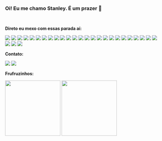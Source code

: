 ### Oi! Eu me chamo Stanley. É um prazer 👋

<br />

**Direto eu mexo com essas parada aí:**
<p align="left">
<img src="https://img.shields.io/badge/typescript-BD93F9?logo=typescript&style=for-the-badge&logoColor=F2F2F2"/>
<img src="https://img.shields.io/badge/github-282A36?logo=github&style=for-the-badge&logoColor=F2F2F2"/>
<img src="https://img.shields.io/badge/react%20native-282A36?logo=react&style=for-the-badge&logoColor=F2F2F2"/>
<img src="https://img.shields.io/badge/visual%20studio%20code-282A36?logo=visual%20studio%20code&style=for-the-badge&logoColor=F2F2F2"/>
<img src="https://img.shields.io/badge/sass-282A36?logo=sass&style=for-the-badge&logoColor=F2F2F2"/>
<img src="https://img.shields.io/badge/shell%20script-282A36?logo=gnu+bash&style=for-the-badge&logoColor=F2F2F2"/>
<img src="https://img.shields.io/badge/react-BD93F9?logo=react&style=for-the-badge&logoColor=F2F2F2"/>
<img src="https://img.shields.io/badge/javascript-BD93F9?logo=javascript&style=for-the-badge&logoColor=F2F2F2"/>
<img src="https://img.shields.io/badge/express.js-282A36?logo=express&style=for-the-badge&logoColor=F2F2F2"/>
<img src="https://img.shields.io/badge/markdown-282A36?logo=markdown&style=for-the-badge&logoColor=F2F2F2"/>
<img src="https://img.shields.io/badge/python-282A36?logo=python&style=for-the-badge&logoColor=F2F2F2"/>
<img src="https://img.shields.io/badge/tailwindcss-BD93F9?logo=tailwindcss&style=for-the-badge&logoColor=F2F2F2"/>
<img src="https://img.shields.io/badge/jest-282A36?logo=jest&style=for-the-badge&logoColor=F2F2F2"/>
<img src="https://img.shields.io/badge/git-BD93F9?logo=git&style=for-the-badge&logoColor=F2F2F2"/>
<img src="https://img.shields.io/badge/vercel-282A36?logo=vercel&style=for-the-badge&logoColor=F2F2F2"/>
<img src="https://img.shields.io/badge/styled%20components-282A36?logo=styled%20components&style=for-the-badge&logoColor=F2F2F2"/>
<img src="https://img.shields.io/badge/mongodb-BD93F9?logo=mongodb&style=for-the-badge&logoColor=F2F2F2"/>
<img src="https://img.shields.io/badge/node.js-BD93F9?logo=node.js&style=for-the-badge&logoColor=F2F2F2"/>
<img src="https://img.shields.io/badge/github%20actions-282A36?logo=github%20actions&style=for-the-badge&logoColor=F2F2F2"/>
<img src="https://img.shields.io/badge/css3-282A36?logo=css3&style=for-the-badge&logoColor=F2F2F2"/>
<img src="https://img.shields.io/badge/docker-BD93F9?logo=docker&style=for-the-badge&logoColor=F2F2F2"/>
<img src="https://img.shields.io/badge/firebase-282A36?logo=firebase&style=for-the-badge&logoColor=F2F2F2"/>
<img src="https://img.shields.io/badge/figma-282A36?logo=figma&style=for-the-badge&logoColor=F2F2F2"/>
<img src="https://img.shields.io/badge/html5-282A36?logo=html5&style=for-the-badge&logoColor=F2F2F2"/>
<img src="https://img.shields.io/badge/nestjs-BD93F9?logo=nestjs&style=for-the-badge&logoColor=F2F2F2"/>
<img src="https://img.shields.io/badge/nx-282A36?logo=nx&style=for-the-badge&logoColor=F2F2F2"/>
<img src="https://img.shields.io/badge/nginx-282A36?logo=nginx&style=for-the-badge&logoColor=F2F2F2"/>
<img src="https://img.shields.io/badge/go-BD93F9?logo=go&style=for-the-badge&logoColor=F2F2F2"/>
</p>

**Contato:**

<a href="https://linkedin.com/in/stanley-filipe-neiva-298465164"><img src="https://img.shields.io/badge/linkedin-282A36?style=for-the-badge&logoColor=F2F2F2&logo=linkedin"/></a>
<a href="mailto:stanley92filipe@gmail.com"><img src="https://img.shields.io/badge/email-282A36?logo=gmail&style=for-the-badge&logoColor=F2F2F2"/></a>

**Frufruzinhos:**
<p align="left">
  <img height="180em" src="https://github-readme-stats.vercel.app/api?username=stanlino&theme=tokyonight&text_color=FFFFFF&title_color=FFFFFF&border_color=3f3f46" />
  <img height="180em" src="https://github-readme-stats.vercel.app/api/top-langs/?username=stanlino&layout=compact&langs_count=7&theme=tokyonight&text_color=FFFFFF&title_color=FFFFFF&border_color=3f3f46"/>
</p>
